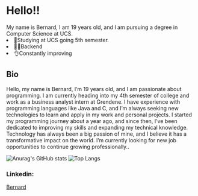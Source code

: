  <h1>Hello!!</h1>
My name is Bernard, I am 19 years old, and I am pursuing a degree in Computer Science at UCS.
<body>
    <li>🫡Studying at UCS going 5th semester.</li>
    <li>😶‍🌫️Backend</li>
    <li>👌Constantly improving</li>
  <h2>Bio</h2>
Hello, my name is Bernard, I’m 19 years old, and I am passionate about programming. I am currently heading into my 4th semester of college and work as a business analyst intern at Grendene. I have experience with programming languages like Java and C, and I’m always seeking new technologies to learn and apply in my work and personal projects.
I started my programming journey about a year ago, and since then, I’ve been dedicated to improving my skills and expanding my technical knowledge. Technology has always been a big passion of mine, and I believe it has a transformative impact on the world. I’m currently looking for new job opportunities to continue growing professionally..
</body>



![Anurag's GitHub stats](https://github-readme-stats.vercel.app/api?username=Bwavrita&theme=dark&show_icons=true)
![Top Langs](https://github-readme-stats.vercel.app/api/top-langs/?username=Bwavrita&theme=dark&show)




<H3>Linkedin:</H3>
<a href= https://www.linkedin.com/in/bernard-wavrita-b9a747257/>Bernard</a>


